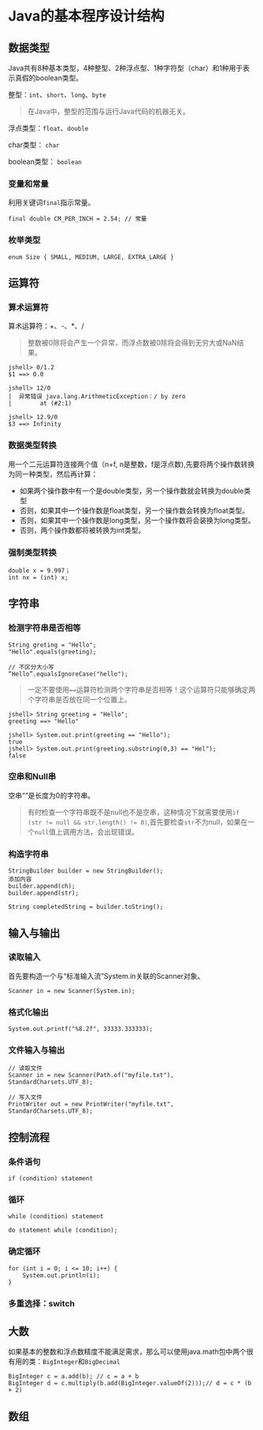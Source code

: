 # Java的基本程序设计结构

## 数据类型
Java共有8种基本类型，4种整型、2种浮点型、1种字符型（char）和1种用于表示真假的boolean类型。

整型：`int`、`short`、`long`、`byte`

> 在Java中，整型的范围与运行Java代码的机器无关。

浮点类型：`float`、`double`

char类型： `char`

boolean类型： `boolean`

### 变量和常量

利用关键词`final`指示常量。

```
final double CM_PER_INCH = 2.54; // 常量
```

### 枚举类型

```
enum Size { SMALL, MEDIUM, LARGE, EXTRA_LARGE }
```

## 运算符

### 算术运算符

算术运算符：+、-、*、/

> 整数被0除将会产生一个异常，而浮点数被0除将会得到无穷大或NaN结果。

```
jshell> 0/1.2
$1 ==> 0.0

jshell> 12/0
|  异常错误 java.lang.ArithmeticException：/ by zero
|        at (#2:1)

jshell> 12.9/0
$3 ==> Infinity
```

### 数据类型转换

用一个二元运算符连接两个值（n+f, n是整数，f是浮点数),先要将两个操作数转换为同一种类型，然后再计算：

* 如果两个操作数中有一个是double类型，另一个操作数就会转换为double类型
* 否则，如果其中一个操作数是float类型，另一个操作数会转换为float类型。
* 否则，如果其中一个操作数是long类型，另一个操作数将会装换为long类型。
* 否则，两个操作数都将被转换为int类型。

### 强制类型转换

```
double x = 9.997；
int nx = (int) x;
```

## 字符串

### 检测字符串是否相等

```
String greting = "Hello";
"Hello".equals(greeting);

// 不区分大小写
“Hello”.equalsIgnoreCase("hello");
```

> 一定不要使用`==`运算符检测两个字符串是否相等！这个运算符只能够确定两个字符串是否放在同一个位置上。

```
jshell> String greeting = "Hello";
greeting ==> "Hello"

jshell> System.out.print(greeting == "Hello");
true
jshell> System.out.print(greeting.substring(0,3) == "Hel");
false
```

### 空串和Null串

空串“”是长度为0的字符串。

> 有时检查一个字符串既不是null也不是空串，这种情况下就需要使用`if (str != null && str.length() != 0)`,首先要检查`str`不为null，如果在一个`null`值上调用方法，会出现错误。

### 构造字符串

```
StringBuilder builder = new StringBuilder();
添加内容
builder.append(ch);
builder.append(str);

String completedString = builder.toString();
```

## 输入与输出

### 读取输入

首先要构造一个与“标准输入流”System.in关联的Scanner对象。
```
Scanner in = new Scanner(System.in);
```

### 格式化输出

```
System.out.printf("%8.2f", 33333.333333);
```

### 文件输入与输出

```
// 读取文件
Scanner in = new Scanner(Path.of("myfile.txt"), StandardCharsets.UTF_8);

// 写入文件
PrintWriter out = new PrintWriter("myfile.txt", StandardCharsets.UTF_8);
```

## 控制流程

### 条件语句

`if (condition) statement`

### 循环

```
while (condition) statement

do statement while (condition);

```

### 确定循环

```
for (int i = 0; i <= 10; i++) {
    System.out.println(i);
}
```

### 多重选择：switch

## 大数

如果基本的整数和浮点数精度不能满足需求，那么可以使用java.math包中两个很有用的类：`BigInteger`和`BigDecimal`

```
BigInteger c = a.add(b); // c = a + b
BigInteger d = c.multiply(b.add(BigInteger.valueOf(2)));// d = c * (b + 2)
```

## 数组

